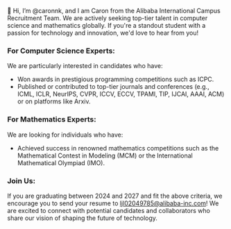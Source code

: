 👋 Hi, I’m @caronnk, and I am Caron from the Alibaba International Campus Recruitment Team. We are actively seeking top-tier talent in computer science and mathematics globally. If you're a standout student with a passion for technology and innovation, we'd love to hear from you!

### For Computer Science Experts:
We are particularly interested in candidates who have:
- Won awards in prestigious programming competitions such as ICPC.
- Published or contributed to top-tier journals and conferences (e.g., ICML, ICLR, NeurIPS, CVPR, ICCV, ECCV, TPAMI, TIP, IJCAI, AAAI, ACM) or on platforms like Arxiv.

### For Mathematics Experts:
We are looking for individuals who have:
- Achieved success in renowned mathematics competitions such as the Mathematical Contest in Modeling (MCM) or the International Mathematical Olympiad (IMO).

### Join Us:
If you are graduating between 2024 and 2027 and fit the above criteria, we encourage you to send your resume to ljl02049785@alibaba-inc.com! We are excited to connect with potential candidates and collaborators who share our vision of shaping the future of technology.


<!---
caronnk/caronnk is a ✨ special ✨ repository because its `README.md` (this file) appears on your GitHub profile.
You can click the Preview link to take a look at your changes.
--->
